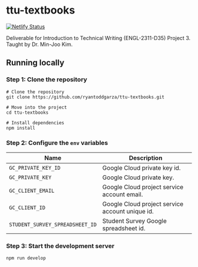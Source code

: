 # ttu-textbooks

[![Netlify Status](https://api.netlify.com/api/v1/badges/44b36b21-552c-4095-85ec-e43a9d6fd025/deploy-status)](https://app.netlify.com/sites/ttu-textbooks/deploys)

Deliverable for Introduction to Technical Writing (ENGL-2311-D35) Project 3. Taught by Dr. Min-Joo Kim.

## Running locally

### Step 1: Clone the repository

```shell
# Clone the repository
git clone https://github.com/ryantoddgarza/ttu-textbooks.git

# Move into the project
cd ttu-textbooks

# Install dependencies
npm install
```

### Step 2: Configure the `env` variables

| Name                            | Description                                     |
| ------------------------------- | ----------------------------------------------- |
| `GC_PRIVATE_KEY_ID`             | Google Cloud private key id.                    |
| `GC_PRIVATE_KEY`                | Google Cloud private key.                       |
| `GC_CLIENT_EMAIL`               | Google Cloud project service account email.     |
| `GC_CLIENT_ID`                  | Google Cloud project service account unique id. |
| `STUDENT_SURVEY_SPREADSHEET_ID` | Student Survey Google spreadsheet id.           |

### Step 3: Start the development server

```shell
npm run develop
```
